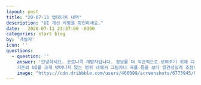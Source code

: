 ```yaml
---
layout: post
title: "20-07-11 업데이트 내역"
description: "UI 개선 사항을 확인하세요."
date:   2020-07-11 23:37:00 -0300
categories: start blog
by: '개발자'
icon: ''
questions:
  - question: ''
    answer: '안녕하세요. 코로나콕 개발자입니다. 정보를 더 직관적으로 보여주기 위해 디자인을 개선하였습니다.<br><br>- UI 개선<br><br>
    기존의 UI를 크게 벗어나지 않는 범위 내에서 그림자나 곡률 등을 보다 일관성있게 조정하였습니다. 코로나콕의 조금 새로운 옷이 마음에 드셨길 바랍니다 :)'
    image: "https://cdn.dribbble.com/users/466099/screenshots/6773945/head_vague_dribbble.gif"
---
```

